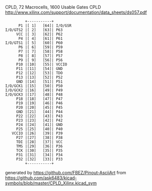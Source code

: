 CPLD, 72 Macrocells, 1600 Usable Gates
CPLD
http://www.xilinx.com/support/documentation/data_sheets/ds057.pdf


	         +-----------+
	      P1 |[ 1]   [64]| I/O/GSR
	I/O/GTS2 |[ 2]   [63]| P63
	     VCC |[ 3]   [62]| P62
	      P4 |[ 4]   [61]| P61
	I/O/GTS1 |[ 5]   [60]| P60
	      P6 |[ 6]   [59]| P59
	      P7 |[ 7]   [58]| P58
	      P8 |[ 8]   [57]| P57
	      P9 |[ 9]   [56]| P56
	     P10 |[10]   [55]| VCCIO
	     P11 |[11]   [54]| GND
	     P12 |[12]   [53]| TDO
	     P13 |[13]   [52]| P52
	     GND |[14]   [51]| P51
	I/O/GCK1 |[15]   [50]| P50
	I/O/GCK2 |[16]   [49]| P49
	I/O/GCK3 |[17]   [48]| P48
	     P18 |[18]   [47]| P47
	     P19 |[19]   [46]| P46
	     P20 |[20]   [45]| P45
	     GND |[21]   [44]| P44
	     P22 |[22]   [43]| P43
	     P23 |[23]   [42]| P42
	     P24 |[24]   [41]| GND
	     P25 |[25]   [40]| P40
	   VCCIO |[26]   [39]| P39
	     P27 |[27]   [38]| P38
	     TDI |[28]   [37]| VCC
	     TMS |[29]   [36]| P36
	     TCK |[30]   [35]| P35
	     P31 |[31]   [34]| P34
	     P32 |[32]   [33]| P33
	         +-----------+


generated by https://github.com/FBEZ/Pinout-AsciiArt from https://github.com/ask6483/kicad-symbols/blob/master/CPLD_Xilinx.kicad_sym